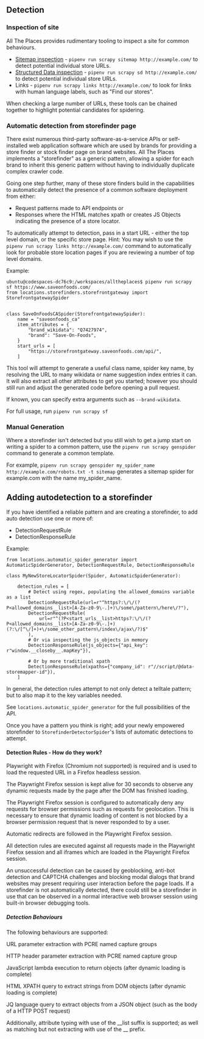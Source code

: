 ## Detection

### Inspection of site

All The Places provides rudimentary tooling to inspect a site for common behaviours.

* [Sitemap inspection](SITEMAP.md) - `pipenv run scrapy sitemap http://example.com/` to detect potential individual store URLs.
* [Structured Data inspection](STRUCTURED_DATA.md) - `pipenv run scrapy sd http://example.com/` to detect potential individual store URLs.
* Links - `pipenv run scrapy links http://example.com/` to look for links with human language labels, such as "Find our stores".

When checking a large number of URLs, these tools can be chained together to highlight potential candidates for spidering.

### Automatic detection from storefinder page

There exist numerous third-party software-as-a-service APIs or self-installed web application software which are used by brands for providing a store finder or stock finder page on brand websites. All The Places implements a "storefinder" as a generic pattern, allowing a spider for each brand to inherit this generic pattern without having to individually duplicate complex crawler code.

Going one step further, many of these store finders build in the capabilities to automatically detect the
presence of a common software deployment from either:

- Request patterns made to API endpoints or
- Responses where the HTML matches xpath or creates JS Objects indicating the presence of a store locator.

To automatically attempt to detection, pass in a start URL - either the top level domain, or
the specific store page.
Hint: You may wish to use the `pipenv run scrapy links http://example.com/` command to automatically look for
probable store location pages if you are reviewing a number of top level domains.

Example:
```
ubuntu@codespaces-dc76c9:/workspaces/alltheplaces$ pipenv run scrapy sf https://www.saveonfoods.com/
from locations.storefinders.storefrontgateway import StorefrontgatewaySpider


class SaveOnFoodsCASpider(StorefrontgatewaySpider):
    name = "saveonfoods_ca"
    item_attributes = {
        "brand_wikidata": "Q7427974",
        "brand": "Save-On-Foods",
    }
    start_urls = [
        "https://storefrontgateway.saveonfoods.com/api/",
    ]
```

This tool will attempt to generate a useful class name, spider key name, by resolving the URL to many wikidata or name suggestion index entries it can. It will also extract
all other attributes to get you started; however you should still run and adjust the generated code
before opening a pull request.

If known, you can specify extra arguments such as `--brand-wikidata`.

For full usage, run `pipenv run scrapy sf`

### Manual Generation

Where a storefinder isn't detected but you still wish to get a jump start on writing a spider to a common pattern,
use the `pipenv run scrapy genspider` command to generate a common template.

For example, `pipenv run scrapy genspider my_spider_name http://example.com/robots.txt -t sitemap` generates a sitemap spider for example.com with the name my_spider_name.


## Adding autodetection to a storefinder

If you have identified a reliable pattern and are creating a storefinder, to add auto detection use one or more of:

- DetectionRequestRule
- DetectionResponseRule

Example:
```
from locations.automatic_spider_generator import AutomaticSpiderGenerator, DetectionRequestRule, DetectionResponseRule

class MyNewStoreLocatorSpider(Spider, AutomaticSpiderGenerator):

    detection_rules = [
        # Detect using regex, populating the allowed_domains variable as a list
        DetectionRequestRule(url=r"^https?:\/\/(?P<allowed_domains__list>[A-Za-z0-9\-.]+)\/some\/pattern\/here\/?"),
        DetectionRequestRule(
            url=r"^(?P<start_urls__list>https?:\/\/(?P<allowed_domains__list>[A-Za-z0-9\-.]+)(?:\/[^\/]+)+\/some_other_pattern\/index\/ajax\/?)$"
        ),
        # Or via inspecting the js_objects in memory
        DetectionResponseRule(js_objects={"api_key": r"window.__closeby__.mapKey"}),

        # Or by more traditional xpath
        DetectionResponseRule(xpaths={"company_id": r"//script/@data-storemapper-id"}),
    ]
```

In general, the detection rules attempt to not only detect a telltale pattern; but to also map it to the key variables needed.

See `locations.automatic_spider_generator` for the full possibilities of the API.

Once you have a pattern you think is right; add your newly empowered storefinder to `StorefinderDetectorSpider`'s lists of
automatic detections to attempt.

#### Detection Rules - How do they work?

Playwright with Firefox (Chromium not supported) is required and is used to load the requested URL in a Firefox headless session.

The Playwright Firefox session is kept alive for 30 seconds to observe any dynamic requests made by the page after the DOM has finished loading.

The Playwright Firefox session is configured to automatically deny any requests for browser permissions such as requests for geolocation. This is necessary to ensure that dynamic loading of content is not blocked by a browser permission request that is never responded to by a user.

Automatic redirects are followed in the Playwright Firefox session.

All detection rules are executed against all requests made in the Playwright Firefox session and all iframes which are loaded in the Playwright Firefox session.

An unsuccessful detection can be caused by geoblocking, anti-bot detection and CAPTCHA challenges and blocking modal dialogs that brand websites may present requiring user interaction before the page loads. If a storefinder is not automatically detected, there could still be a storefinder in use that can be observed in a normal interactive web browser session using built-in browser debugging tools.

##### Detection Behaviours 

The following behaviours are supported:

URL parameter extraction with PCRE named capture groups

HTTP header parameter extraction with PCRE named capture group

JavaScript lambda execution to return objects (after dynamic loading is complete)

HTML XPATH query to extract strings from DOM objects (after dynamic loading is complete)

JQ language query to extract objects from a JSON object (such as the body of a HTTP POST request)

Additionally, attribute typing with use of the __list suffix is supported; as well as matching but not extracting with use of the __ prefix.
